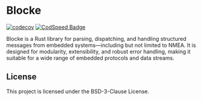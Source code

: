 # Blocke

[![codecov](https://codecov.io/gh/Glatzel/blocke/graph/badge.svg?token=NLTQSALvc9)](https://codecov.io/gh/Glatzel/blocke)
[![CodSpeed Badge](https://img.shields.io/endpoint?url=https://codspeed.io/badge.json)](https://codspeed.io/Glatzel/blocke)

Blocke is a Rust library for parsing, dispatching, and handling structured messages from embedded systems—including but not limited to NMEA. It is designed for modularity, extensibility, and robust error handling, making it suitable for a wide range of embedded protocols and data streams.

## License

This project is licensed under the BSD-3-Clause License.
